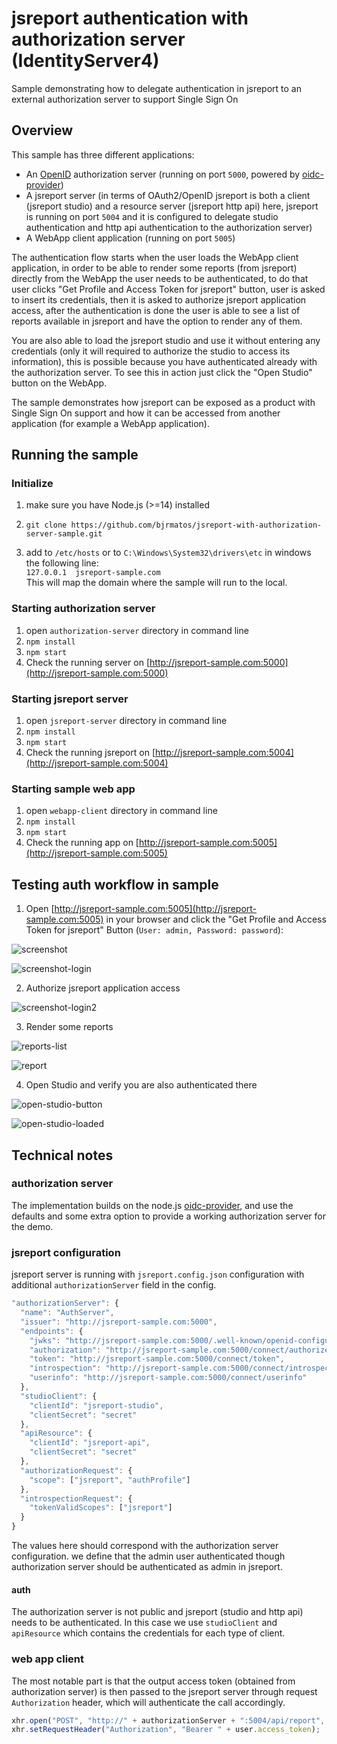 
# jsreport authentication with authorization server (IdentityServer4)

Sample demonstrating how to delegate authentication in jsreport to an external authorization server to support Single Sign On

## Overview

This sample has three different applications:

- An [OpenID](https://openid.net/) authorization server (running on port `5000`, powered by [oidc-provider](https://github.com/panva/node-oidc-provider))
- A jsreport server (in terms of OAuth2/OpenID jsreport is both a client (jsreport studio) and a resource server (jsreport http api) here, jsreport is running on port `5004` and it is configured to delegate studio authentication and http api authentication to the authorization server)
- A WebApp client application (running on port `5005`)

The authentication flow starts when the user loads the WebApp client application, in order to be able to render some reports (from jsreport) directly from the WebApp the user needs to be authenticated, to do that user clicks "Get Profile and Access Token for jsreport" button, user is asked to insert its credentials, then it is asked to authorize jsreport application access, after the authentication is done the user is able to see a list of reports available in jsreport and have the option to render any of them.

You are also able to load the jsreport studio and use it without entering any credentials (only it will required to authorize the studio to access its information), this is possible because you have authenticated already with the authorization server. To see this in action just click the "Open Studio" button on the WebApp.

The sample demonstrates how jsreport can be exposed as a product with Single Sign On support and how it can be accessed from another application (for example a WebApp application).

## Running the sample

### Initialize

1. make sure you have Node.js (>=14) installed

2. `git clone https://github.com/bjrmatos/jsreport-with-authorization-server-sample.git`

3. add to `/etc/hosts` or to `C:\Windows\System32\drivers\etc` in windows the following line: <br/>
`127.0.0.1  jsreport-sample.com`<br/>
This will map the domain where the sample will run to the local.

### Starting authorization server

1. open `authorization-server` directory in command line
2. `npm install`
3. `npm start`
4. Check the running server on [http://jsreport-sample.com:5000](http://jsreport-sample.com:5000)

### Starting jsreport server
1. open `jsreport-server` directory in command line
2. `npm install`
3. `npm start`
4. Check the running jsreport on [http://jsreport-sample.com:5004](http://jsreport-sample.com:5004)

### Starting sample web app

1. open `webapp-client` directory in command line
2. `npm install`
3. `npm start`
4. Check the running app on [http://jsreport-sample.com:5005](http://jsreport-sample.com:5005)

## Testing auth workflow in sample

1. Open [http://jsreport-sample.com:5005](http://jsreport-sample.com:5005)  in your browser and click the "Get Profile and Access Token for jsreport" Button (`User: admin, Password: password`):

![screenshot](images/screenshot.png)

![screenshot-login](images/screenshot-login.png)

2. Authorize jsreport application access

![screenshot-login2](images/screenshot-login2.png)

3. Render some reports

![reports-list](images/reports-list.png)

![report](images/report.png)

4. Open Studio and verify you are also authenticated there

![open-studio-button](images/open-studio.png)

![open-studio-loaded](images/open-studio2.png)

## Technical notes

### authorization server
The implementation builds on the node.js [oidc-provider](https://github.com/panva/node-oidc-provider), and use the defaults and some extra option to provide a working authorization server for the demo.

### jsreport configuration
jsreport server is running with `jsreport.config.json` configuration with additional `authorizationServer` field in the config.

```js
"authorizationServer": {
  "name": "AuthServer",
  "issuer": "http://jsreport-sample.com:5000",
  "endpoints": {
    "jwks": "http://jsreport-sample.com:5000/.well-known/openid-configuration/jwks",
    "authorization": "http://jsreport-sample.com:5000/connect/authorize",
    "token": "http://jsreport-sample.com:5000/connect/token",
    "introspection": "http://jsreport-sample.com:5000/connect/introspect",
    "userinfo": "http://jsreport-sample.com:5000/connect/userinfo"
  },
  "studioClient": {
    "clientId": "jsreport-studio",
    "clientSecret": "secret"
  },
  "apiResource": {
    "clientId": "jsreport-api",
    "clientSecret": "secret"
  },
  "authorizationRequest": {
    "scope": ["jsreport", "authProfile"]
  },
  "introspectionRequest": {
    "tokenValidScopes": ["jsreport"]
  }
}
```

The values here should correspond with the authorization server configuration. we define that the admin user authenticated though authorization server should be authenticated as admin in jsreport.

#### auth
The authorization server is not public and jsreport (studio and http api) needs to be authenticated. In this case we use `studioClient` and `apiResource` which contains the credentials for each type of client.

### web app client
The most notable part is that the output access token (obtained from authorization server) is then passed to the jsreport server through request `Authorization` header, which will authenticate the call accordingly.
```js
xhr.open("POST", "http://" + authorizationServer + ":5004/api/report", true);
xhr.setRequestHeader("Authorization", "Bearer " + user.access_token);
```
